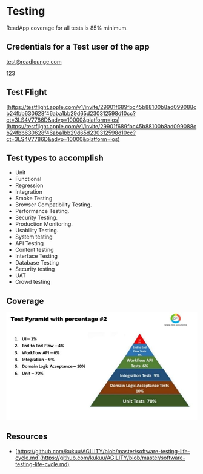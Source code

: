# Testing

ReadApp coverage for all tests is 85% minimum. 

## Credentials for a Test user of the app

[test@readlounge.com](mailto:test@readlounge.com)

123

## Test Flight

[https://testflight.apple.com/v1/invite/29901f689fbc45b88100b8ad099088cb24fbb630628f46aba1bb29d65d230312598d10cc?ct=3LS4V7786D&advp=10000&platform=ios](https://testflight.apple.com/v1/invite/29901f689fbc45b88100b8ad099088cb24fbb630628f46aba1bb29d65d230312598d10cc?ct=3LS4V7786D&advp=10000&platform=ios)

## Test types to accomplish

- Unit
- Functional
- Regression
- Integration
- Smoke Testing
- Browser Compatibility Testing.
- Performance Testing.
- Security Testing.
- Production Monitoring.
- Usability Testing.
- System testing
- API Testing
- Content testing
- Interface Testing
- Database Testing
- Security testing
- UAT
- Crowd testing

## Coverage

![Testing/test-pyramid-coverage.jpg](Testing/test-pyramid-coverage.jpg)

## Resources

- [https://github.com/kukuu/AGILITY/blob/master/software-testing-life-cycle.md](https://github.com/kukuu/AGILITY/blob/master/software-testing-life-cycle.md)
